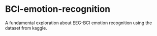 # BCI-emotion-recognition
A fundamental exploration about EEG-BCI emotion recognition using the dataset from kaggle.
